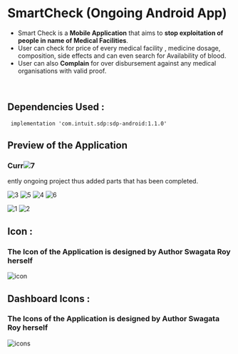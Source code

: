 # SmartCheck (Ongoing Android App)

- Smart Check is a **Mobile Application** that aims to **stop exploitation of people in name of Medical Facilities**.
- User can check for price of every medical facility , medicine dosage, composition, side effects and can even search for
Availability of blood.
- User can also **Complain** for over disbursement against any medical organisations with valid proof.
<BR>

## Dependencies Used :
```
 implementation 'com.intuit.sdp:sdp-android:1.1.0'
```
## Preview of the Application 
### Curr![7](https://user-images.githubusercontent.com/93351450/185611433-fcda85dc-2a36-40c7-8113-0e19130a5118.jpeg)
ently ongoing project thus added parts that has been completed.

![3](https://user-images.githubusercontent.com/93351450/185611287-a424a135-dca6-4022-ba02-9850330bf425.jpeg)
![5](https://user-images.githubusercontent.com/93351450/185611309-025f4f27-06a9-43da-ada3-91b99cea2963.jpeg)
![4](https://user-images.githubusercontent.com/93351450/185611332-9f017351-4ac2-47fe-a4ea-f57ca3101ada.jpeg)
![6](https://user-images.githubusercontent.com/93351450/185611403-890ac800-ff2e-4848-a0d3-305feb9b6257.jpeg)

![1](https://user-images.githubusercontent.com/93351450/185611204-5052a933-df25-44da-b67c-74daf57c8e6a.jpeg)
![2](https://user-images.githubusercontent.com/93351450/185611239-560399ab-e631-4620-bf8e-e0c8a25a0b5c.jpeg)


## Icon :

### The Icon of the Application is designed by Author Swagata Roy herself

![icon](https://user-images.githubusercontent.com/93351450/183114297-ed6c3a4a-e8ac-4de1-83f1-1a33c09da8a0.png)

## Dashboard Icons :

### The Icons of the Application is designed by Author Swagata Roy herself

![icons](https://user-images.githubusercontent.com/93351450/183431109-b93a7728-bd47-4fa4-b899-b99e59428418.png)


